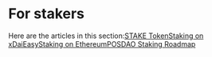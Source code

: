 # For stakers

Here are the articles in this section:[STAKE Token](stake-token.md)[Staking on xDai](staking-on-xdai.md)[EasyStaking on Ethereum](easystaking-on-ethereum.md)[POSDAO Staking Roadmap](posdao-staking-roadmap.md)

